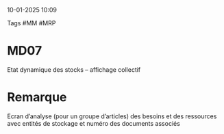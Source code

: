 10-01-2025 10:09

Tags #MM #MRP

# MD07

Etat dynamique des stocks – affichage collectif

# Remarque

Ecran d’analyse (pour un groupe d’articles) des besoins et des ressources avec entités de stockage et numéro des documents associés

